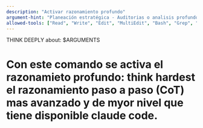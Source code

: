 ```yaml
---
description: "Activar razonamiento profundo"
argument-hint: "Planeación estratégica - Auditorias o analisis profundos - Problemas complejos"
allowed-tools: ["Read", "Write", "Edit", "MultiEdit", "Bash", "Grep", "LS", "Glob", "WebFetch", "WebSearch", "Task", "TodoWrite"]
---
```


THINK DEEPLY about: $ARGUMENTS

# **Con este comando se activa el razonamieto profundo: think hardest** el razonamiento paso a paso (CoT) mas avanzado y de myor nivel que tiene disponible claude code. 
